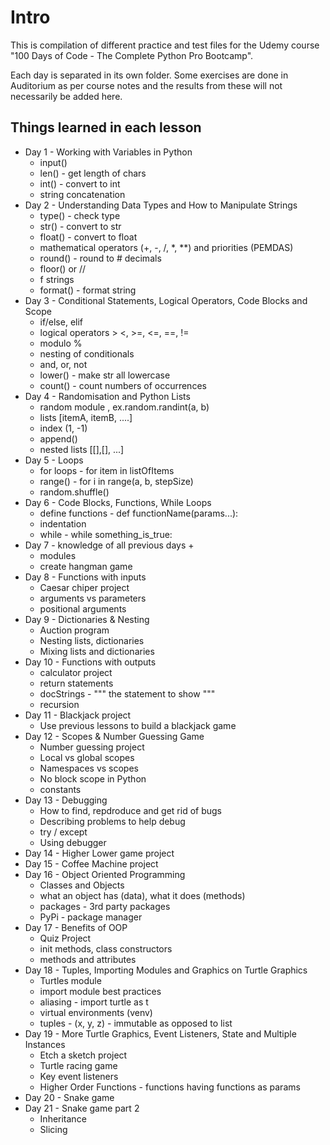 # Intro
This is compilation of different practice and test files for the Udemy course "100 Days of Code - The Complete Python Pro Bootcamp".

Each day is separated in its own folder.
Some exercises are done in Auditorium as per course notes and the results from these will not necessarily be added here.

## Things learned in each lesson
* Day 1 - Working with Variables in Python
    * input()
    * len() - get length of chars
    * int() - convert to int
    * string concatenation
* Day 2 - Understanding Data Types and How to Manipulate Strings
    * type() - check type
    * str() - convert to str
    * float() - convert to float
    * mathematical operators (+, -, /, *, **) and priorities (PEMDAS)
    * round() - round to # decimals
    * floor() or //
    * f strings
    * format() - format string
* Day 3 - Conditional Statements, Logical Operators, Code Blocks and Scope
    * if/else, elif
    * logical operators > <, >=, <=, ==, !=
    * modulo %
    * nesting of conditionals
    * and, or, not
    * lower() - make str all lowercase
    * count() - count numbers of occurrences
* Day 4 - Randomisation and Python Lists
    * random module , ex.random.randint(a, b)
    * lists  [itemA, itemB, ....]
    * index (1, -1)
    * append()
    * nested lists [[],[], ...]
* Day 5 - Loops
    * for loops - for item in listOfItems
    * range() - for i in range(a, b, stepSize)
    * random.shuffle()
* Day 6 - Code Blocks, Functions, While Loops
    * define functions - def functionName(params...):
    * indentation
    * while - while something_is_true:
* Day 7 - knowledge of all previous days + 
    * modules
    * create hangman game
* Day 8 - Functions with inputs
    * Caesar chiper project
    * arguments vs parameters
    * positional arguments
* Day 9 - Dictionaries & Nesting
    * Auction program
    * Nesting lists, dictionaries
    * Mixing lists and dictionaries
* Day 10 - Functions with outputs
    * calculator project
    * return statements
    * docStrings - """ the statement to show """
    * recursion
* Day 11 - Blackjack project
    * Use previous lessons to build a blackjack game
* Day 12 - Scopes & Number Guessing Game
    * Number guessing project
    * Local vs global scopes
    * Namespaces vs scopes
    * No block scope in Python
    * constants
* Day 13 - Debugging
    * How to find, repdroduce and get rid of bugs
    * Describing problems to help debug
    * try / except
    * Using debugger
* Day 14 - Higher Lower game project
* Day 15 - Coffee Machine project
* Day 16 - Object Oriented Programming
    * Classes and Objects
    * what an object has (data), what it does (methods)
    * packages - 3rd party packages 
    * PyPi - package manager
* Day 17 - Benefits of OOP
    * Quiz Project
    * init methods, class constructors
    * methods and attributes
* Day 18 - Tuples, Importing Modules and Graphics on Turtle Graphics
    * Turtles module
    * import module best practices
    * aliasing - import turtle as t
    * virtual environments (venv)
    * tuples - (x, y, z) - immutable as opposed to list
* Day 19 - More Turtle Graphics, Event Listeners, State and Multiple Instances
    * Etch a sketch project
    * Turtle racing game
    * Key event listeners
    * Higher Order Functions - functions having functions as params
* Day 20 - Snake game
* Day 21 - Snake game part 2
    * Inheritance
    * Slicing
    
    